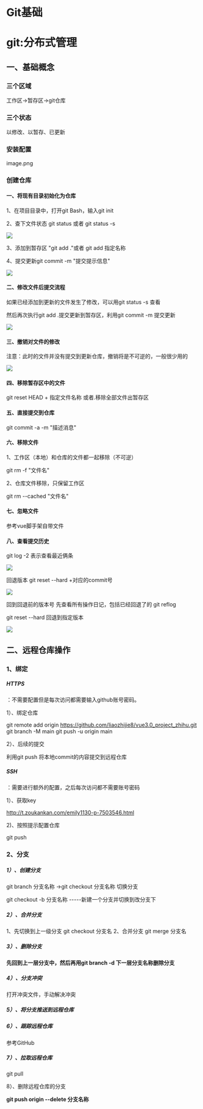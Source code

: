# Git基础

# git:分布式管理

## 一、基础概念

### 三个区域

工作区→暂存区→git仓库

### 三个状态

以修改、以暂存、已更新

### 安装配置

image.png

### 创建仓库

#### 一、将现有目录初始化为仓库

1、在项目目录中，打开git Bash，输入git init

2、查下文件状态 git status 或者 git status -s

![](/static/image-20220711220331463.png)

3、添加到暂存区 "git add ."或者 git add 指定名称

4、提交更新git commit -m "提交提示信息"

![](/assets/image/image-20220711221405180.png)

#### 二、修改文件后提交流程

如果已经添加到更新的文件发生了修改，可以用git status -s 查看

然后再次执行git add .提交更新到暂存区，利用git commit -m 提交更新

![](/assets/image/image-20220711223034666.png)

#### 三、撤销对文件的修改

注意：此时的文件并没有提交到更新仓库，撤销将是不可逆的，一般很少用的

![](/assets/image/image-20220711223634898.png)

#### 四、移除暂存区中的文件

git reset HEAD  + 指定文件名称 或者.移除全部文件出暂存区

#### 五、直接提交到仓库

git commit -a -m "描述消息"

#### 六、移除文件

1、工作区（本地）和仓库的文件都一起移除（不可逆）

git rm -f "文件名"

2、仓库文件移除，只保留工作区

git rm --cached "文件名"

#### 七、忽略文件

参考vue脚手架自带文件

#### 八、查看提交历史

git log -2 表示查看最近俩条

![](/assets/image/image-20220712011439346.png)

回退版本 git reset --hard +对应的commit号

![](/assets/image/image-20220712012337580.png)

回到回退前的版本号 先查看所有操作日记，包括已经回退了的  git reflog

git reset --hard 回退到指定版本

![](/assets/image/image-20220712012621158.png)

## 二、远程仓库操作

### 1、绑定

##### HTTPS

：不需要配置但是每次访问都需要输入github账号密码。

1）、绑定仓库

git remote add origin https://github.com/liaozhijie8/vue3.0_project_zhihu.git
git branch -M main
git push -u origin main

2）、后续的提交

利用git push 将本地commit的内容提交到远程仓库

##### SSH

：需要进行额外的配置，之后每次访问都不需要账号密码

1）、获取key

http://t.zoukankan.com/emily1130-p-7503546.html

2)、按照提示配置仓库

git push

### 2、分支

##### 1）、创建分支


git branch 分支名称 →git checkout 分支名称 切换分支

git checkout -b 分支名称 -----新建一个分支并切换到改分支下

##### 2）、合并分支
1、先切换到上一级分支 git checkout 分支名
2、合并分支 git merge 分支名

##### 3）、删除分支

**先回到上一层分支中，然后再用git branch -d 下一层分支名称删除分支**

##### 4）、分支冲突

打开冲突文件，手动解决冲突



##### 5）、将分支推送到远程仓库



##### 6）、跟踪远程仓库

参考GitHub

##### 7）、拉取远程仓库

git pull

8）、删除远程仓库的分支

**git push origin --delete 分支名称**


